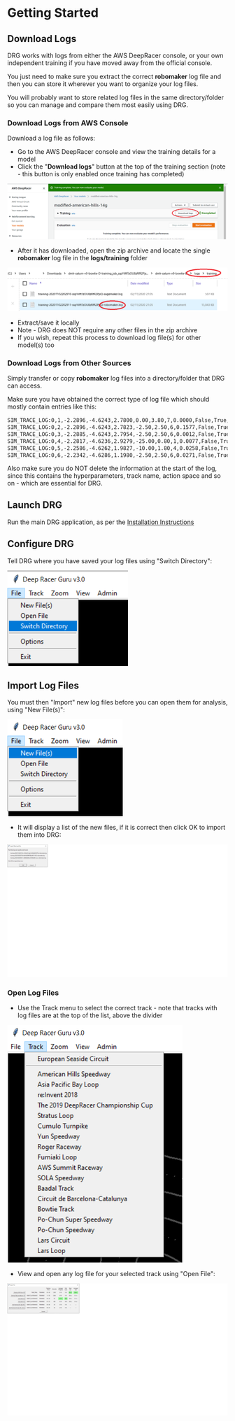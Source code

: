 # Getting Started

## Download Logs

DRG works with logs from either the AWS DeepRacer console, or your own independent training if you have moved away from the official console.

You just need to make sure you extract the correct **robomaker** log file and then you can store it wherever you want to organize your log files.

You will probably want to store related log files in the same directory/folder so you can manage and compare them most easily using DRG.

### Download Logs from AWS Console

Download a log file as follows:
* Go to the AWS DeepRacer console and view the training details for a model
* Click the "**Download logs**" button at the top of the training section (note - this button is only enabled once training has completed)

![](pictures/download_logs.png)

* After it has downloaded, open the zip archive and locate the single **robomaker** log file in the **logs/training** folder

![](pictures/find_correct_log_file.png)

* Extract/save it locally
* Note - DRG does NOT require any other files in the zip archive
* If you wish, repeat this process to download log file(s) for other model(s) too

### Download Logs from Other Sources

Simply transfer or copy **robomaker** log files into a directory/folder that DRG can access.

Make sure you have obtained the correct type of log file which should mostly contain entries like this:

    SIM_TRACE_LOG:0,1,-2.2896,-4.6243,2.7800,0.00,3.80,7,0.0000,False,True,0.1577,0,89.24,35.413,prepare,0.00
    SIM_TRACE_LOG:0,2,-2.2896,-4.6243,2.7823,-2.50,2.50,6,0.1577,False,True,0.1577,0,89.24,35.462,in_progress,0.00
    SIM_TRACE_LOG:0,3,-2.2885,-4.6243,2.7954,-2.50,2.50,6,0.0012,False,True,0.1588,0,89.24,35.526,in_progress,0.00
    SIM_TRACE_LOG:0,4,-2.2817,-4.6236,2.9279,-25.00,0.80,1,0.0077,False,True,0.1665,0,89.24,35.583,in_progress,0.00
    SIM_TRACE_LOG:0,5,-2.2586,-4.6262,1.9827,-10.00,1.80,4,0.0258,False,True,0.1922,1,89.24,35.63,in_progress,0.00
    SIM_TRACE_LOG:0,6,-2.2342,-4.6286,1.1980,-2.50,2.50,6,0.0271,False,True,0.2194,1,89.24,35.703,in_progress,0.00

Also make sure you do NOT delete the information at the start of the log, since this contains the hyperparameters, track name, action space and so on - which are essential for DRG.

## Launch DRG
Run the main DRG application, as per the [Installation Instructions](installation.md#launch-deep-racer-guru)

## Configure DRG
Tell DRG where you have saved your log files using "Switch Directory":

![](pictures/file_menu_switch_directory.png)

## Import Log Files
You must then "Import" new log files before you can open them for analysis, using "New File(s)":

![](pictures/file_menu_new_files.png)

* It will display a list of the new files, if it is correct then click OK to import them into DRG:

![](pictures/import_new_log_files.png)


### Open Log Files
* Use the Track menu to select the correct track - note that tracks with log files are at the top of the list, above the divider
  
![](pictures/choose_track.png)

* View and open any log file for your selected track using "Open File":

![](pictures/choose_file_to_open.png)


